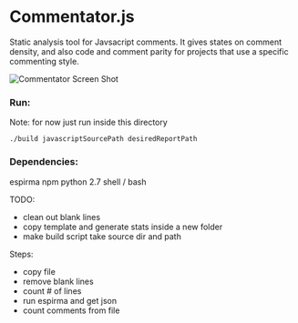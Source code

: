 # Commentator.js

Static analysis tool for Javsacript comments. It gives states on comment density, and also code and comment parity for projects that use a specific commenting style.



![Commentator Screen Shot](https://github.com/sqor/Commentator.js/blob/master/commentator.png)


### Run:

Note: for now just run inside this directory

``` ./build javascriptSourcePath desiredReportPath  ```


### Dependencies:

espirma
npm
python 2.7
shell / bash


TODO:
 - clean out blank lines
 - copy template and generate stats inside a new folder
 - make build script take source dir and path

Steps:
- copy file
- remove blank lines
- count # of lines
- run espirma and get json 
- count comments from file


